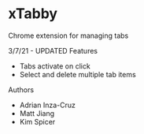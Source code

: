 # xTabby
Chrome extension for managing tabs

3/7/21 - UPDATED Features
* Tabs activate on click
* Select and delete multiple tab items


Authors

- Adrian Inza-Cruz
- Matt Jiang
- Kim Spicer

